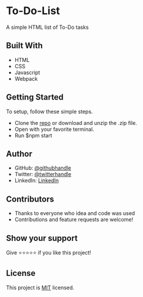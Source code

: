 # To-Do-List
A simple HTML list of To-Do tasks

## Built With
- HTML
- CSS
- Javascript
- Webpack

## Getting Started
To setup, follow these simple steps.

- Clone the [repo](https://github.com/DJ-MrJay/To-Do-List) or download and unzip the .zip file.
- Open with your favorite terminal. 
- Run $npm start

## Author
- GitHub: [@githubhandle](https://github.com/DJ-MrJay)
- Twitter: [@twitterhandle](https://twitter.com/jonah_wambua)
- LinkedIn: [LinkedIn](https://www.linkedin.com/in/mr-jay/)

## Contributors
- Thanks to everyone who idea and code was used
- Contributions and feature requests are welcome!

## Show your support
Give ⭐️⭐️⭐️⭐️⭐️ if you like this project!

## License

This project is [MIT](./MIT.md) licensed.